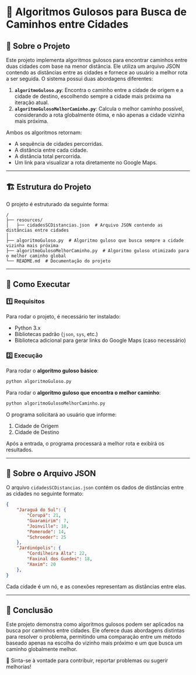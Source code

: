 # 🚀 Algoritmos Gulosos para Busca de Caminhos entre Cidades

## 📌 Sobre o Projeto
Este projeto implementa algoritmos gulosos para encontrar caminhos entre duas cidades com base na menor distância. Ele utiliza um arquivo JSON contendo as distâncias entre as cidades e fornece ao usuário a melhor rota a ser seguida. O sistema possui duas abordagens diferentes:

1. **`algoritmoGuloso.py`**: Encontra o caminho entre a cidade de origem e a cidade de destino, escolhendo sempre a cidade mais próxima na iteração atual.
2. **`algoritmoGulosoMelhorCaminho.py`**: Calcula o melhor caminho possível, considerando a rota globalmente ótima, e não apenas a cidade vizinha mais próxima.

Ambos os algoritmos retornam:
- A sequência de cidades percorridas.
- A distância entre cada cidade.
- A distância total percorrida.
- Um link para visualizar a rota diretamente no Google Maps.

---

## 🏗 Estrutura do Projeto
O projeto é estruturado da seguinte forma:

```
/
├── resources/
│   ├── cidadesSCDistancias.json  # Arquivo JSON contendo as distâncias entre cidades
│
├── algoritmoGuloso.py  # Algoritmo guloso que busca sempre a cidade vizinha mais próxima
├── algoritmoGulosoMelhorCaminho.py  # Algoritmo guloso otimizado para o melhor caminho global
└── README.md  # Documentação do projeto
```

---

## 🔧 Como Executar
### 1️⃣ Requisitos
Para rodar o projeto, é necessário ter instalado:
- Python 3.x
- Bibliotecas padrão (`json`, `sys`, etc.)
- Biblioteca adicional para gerar links do Google Maps (caso necessário)

### 2️⃣ Execução
Para rodar o **algoritmo guloso básico**:
```bash
python algoritmoGuloso.py
```
Para rodar o **algoritmo guloso que encontra o melhor caminho**:
```bash
python algoritmoGulosoMelhorCaminho.py
```
O programa solicitará ao usuário que informe:
1. Cidade de Origem
2. Cidade de Destino

Após a entrada, o programa processará a melhor rota e exibirá os resultados.

---

## 📂 Sobre o Arquivo JSON
O arquivo `cidadesSCDistancias.json` contém os dados de distâncias entre as cidades no seguinte formato:
```json
{
    "Jaraguá do Sul": {
        "Corupá": 21,
        "Guaramirim": 7,
        "Joinville": 18,
        "Pomerode": 14,
        "Schroeder": 25
    },
    "Jardinópolis": {
        "Cordilheira Alta": 22,
        "Faxinal dos Guedes": 18,
        "Xaxim": 20
    },
}
```
Cada cidade é um nó, e as conexões representam as distâncias entre elas.

---

## 📌 Conclusão
Este projeto demonstra como algoritmos gulosos podem ser aplicados na busca por caminhos entre cidades. Ele oferece duas abordagens distintas para resolver o problema, permitindo uma comparação entre um método baseado apenas na escolha do vizinho mais próximo e um que busca um caminho globalmente melhor.

📩 Sinta-se à vontade para contribuir, reportar problemas ou sugerir melhorias!

